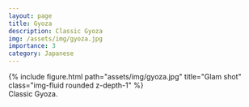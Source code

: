 ```yaml
---
layout: page
title: Gyoza
description: Classic Gyoza
img: /assets/img/gyoza.jpg
importance: 3
category: Japanese
---
```

<div class="row">
    <div class="col-sm mt-3 mt-md-0">
        {% include figure.html path="assets/img/gyoza.jpg" title="Glam shot" class="img-fluid rounded z-depth-1" %}
    </div>
</div>
<div class="caption">
    Classic Gyoza.
</div>
